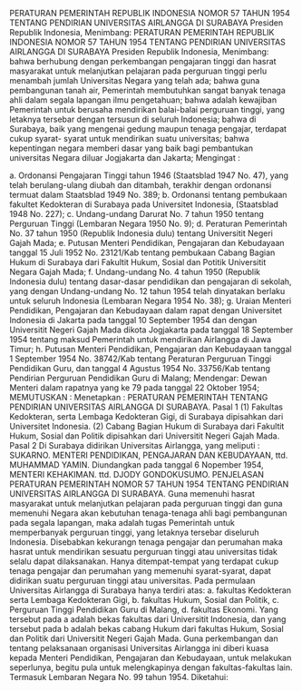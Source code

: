 PERATURAN PEMERINTAH REPUBLIK INDONESIA NOMOR 57 TAHUN 1954 TENTANG PENDIRIAN UNIVERSITAS AIRLANGGA DI SURABAYA Presiden Republik Indonesia, Menimbang: PERATURAN PEMERINTAH REPUBLIK INDONESIA NOMOR 57 TAHUN 1954 TENTANG PENDIRIAN UNIVERSITAS AIRLANGGA DI SURABAYA Presiden Republik Indonesia, Menimbang: bahwa berhubung dengan perkembangan pengajaran tinggi dan hasrat masyarakat untuk melanjutkan pelajaran pada perguruan tinggi perlu menambah jumlah Universitas Negara yang telah ada; bahwa guna pembangunan tanah air, Pemerintah membutuhkan sangat banyak tenaga ahli dalam segala lapangan ilmu pengetahuan; bahwa adalah kewajiban Pemerintah untuk berusaha mendirikan balai-balai perguruan tinggi, yang letaknya tersebar dengan tersusun di seluruh Indonesia; bahwa di Surabaya, baik yang mengenai gedung maupun tenaga pengajar, terdapat cukup syarat- syarat untuk mendirikan suatu universitas; bahwa kepentingan negara memberi dasar yang baik bagi pembantukan universitas Negara diluar Jogjakarta dan Jakarta;
Mengingat :

a. Ordonansi Pengajaran Tinggi tahun 1946 (Staatsblad 1947 No. 47), yang telah berulang-ulang diubah dan ditambah, terakhir dengan ordonansi termuat dalam Staatsblad 1949 No. 389;
b. Ordonansi tentang pembukaan fakultet Kedokteran di Surabaya pada Universitet Indonesia, (Staatsblad 1948 No. 227);
c. Undang-undang Darurat No. 7 tahun 1950 tentang Perguruan Tinggi (Lembaran Negara 1950 No. 9);
d. Peraturan Pemerintah No. 37 tahun 1950 (Republik Indonesia dulu) tentang Universitit Negeri Gajah Mada;
e. Putusan Menteri Pendidikan, Pengajaran dan Kebudayaan tanggal 15 Juli 1952 No. 23121/Kab tentang pembukaan Cabang Bagian Hukum di Surabaya dari Fakultit Hukum, Sosial dan Potitik Universitit Negara Gajah Mada;
f. Undang-undang No. 4 tahun 1950 (Republik Indonesia dulu) tentang dasar-dasar pendidikan dan pengajaran di sekolah, yang dengan Undang-undang No. 12 tahun 1954 telah dinyatakan berlaku untuk seluruh Indonesia (Lembaran Negara 1954 No. 38);
g. Uraian Menteri Pendidikan, Pengajaran dan Kebudayaan dalam rapat dengan Universitet Indonesia di Jakarta pada tanggal 10 September 1954 dan dengan Universitit Negeri Gajah Mada dikota Jogjakarta pada tanggal 18 September 1954 tentang maksud Pemerintah untuk mendirikan Airlangga di Jawa Timur;
h. Putusan Menteri Pendidikan, Pengajaran dan Kebudayaan tanggal 1 September 1954 No. 38742/Kab tentang Peraturan Perguruan Tinggi Pendidikan Guru, dan tanggal 4 Agustus 1954 No. 33756/Kab tentang Pendirian Perguruan Pendidikan Guru di Malang; Mendengar: Dewan Menteri dalam rapatnya yang ke 79 pada tanggal 22 Oktober 1954;
MEMUTUSKAN :
 Menetapkan : PERATURAN PEMERINTAH TENTANG PENDIRIAN UNIVERSITAS AIRLANGGA DI SURABAYA. Pasal 1 (1) Fakultas Kedokteran, serta Lembaga Kedokteran Gigi, di Surabaya dipisahkan dari Universitet Indonesia. (2) Cabang Bagian Hukum di Surabaya dari Fakultit Hukum, Sosial dan Politik dipisahkan dari Universitit Negeri Gajah Mada. Pasal 2 Di Surabaya didirikan Universitas Airlangga, yang meliputi : SUKARNO. MENTERI PENDIDIKAN, PENGAJARAN DAN KEBUDAYAAN, ttd. MUHAMMAD YAMIN. Diundangkan pada tanggal 6 Nopember 1954, MENTERI KEHAKIMAN. ttd. DJODY GONDOKUSUMO. PENJELASAN PERATURAN PEMERINTAH NOMOR 57 TAHUN 1954 TENTANG PENDIRIAN UNIVERSITAS AIRLANGGA DI SURABAYA. Guna memenuhi hasrat masyarakat untuk melanjutkan pelajaran pada perguruan tinggi dan guna memenuhi Negara akan kebutuhan tenaga-tenaga ahli bagi pembangunan pada segala lapangan, maka adalah tugas Pemerintah untuk memperbanyak perguruan tinggi, yang letaknya tersebar diseluruh Indonesia. Disebabkan kekurangn tenaga pengajar dan perumahan maka hasrat untuk mendirikan sesuatu perguruan tinggi atau universitas tidak selalu dapat dilaksanakan. Hanya ditempat-tempat yang terdapat cukup tenaga pengajar dan perumahan yang memenuhi syarat-syarat, dapat didirikan suatu perguruan tinggi atau universitas. Pada permulaan Universitas Airlangga di Surabaya hanya terdiri atas:
a. fakultas Kedokteran serta Lembaga Kedokteran Gigi, b. fakultas Hukum, Sosial dan Politik, c. Perguruan Tinggi Pendidikan Guru di Malang, d. fakultas Ekonomi. Yang tersebut pada a adalah bekas fakultas dari Universitit Indonesia, dan yang tersebut pada b adalah bekas cabang Hukum dari fakultas Hukum, Sosial dan Politik dari Universitit Negeri Gajah Mada. Guna perkembangan dan tentang pelaksanaan organisasi Universitas Airlangga ini diberi kuasa kepada Menteri Pendidikan, Pengajaran dan Kebudayaan, untuk melakukan seperlunya, begitu pula untuk melengkapinya dengan fakultas-fakultas lain. Termasuk Lembaran Negara No. 99 tahun 1954. Diketahui: